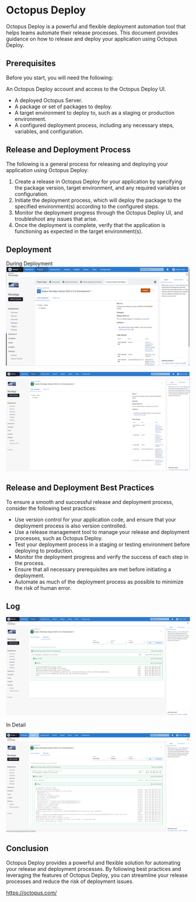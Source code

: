 # Octopus Deploy


Octopus Deploy is a powerful and flexible deployment automation tool that helps teams automate their release processes. This document provides guidance on how to release and deploy your application using Octopus Deploy.

## Prerequisites
Before you start, you will need the following:

An Octopus Deploy account and access to the Octopus Deploy UI.
+ A deployed Octopus Server.
+ A package or set of packages to deploy.
+ A target environment to deploy to, such as a staging or production environment.
+ A configured deployment process, including any necessary steps, variables, and configuration.

## Release and Deployment Process
The following is a general process for releasing and deploying your application using Octopus Deploy:

1. Create a release in Octopus Deploy for your application by specifying the package version, target environment, and any required variables or configuration.
2. Initiate the deployment process, which will deploy the package to the specified environment(s) according to the configured steps.
3. Monitor the deployment progress through the Octopus Deploy UI, and troubleshoot any issues that arise.
4. Once the deployment is complete, verify that the application is functioning as expected in the target environment(s).

## Deployment

 During Deployment
![Alt text](Media/1.png)


![Alt text](Media/2.png)

## Release and Deployment Best Practices
To ensure a smooth and successful release and deployment process, consider the following best practices:

+ Use version control for your application code, and ensure that your deployment process is also version controlled.
+ Use a release management tool to manage your release and deployment processes, such as Octopus Deploy.
+ Test your deployment process in a staging or testing environment before deploying to production.
+ Monitor the deployment progress and verify the success of each step in the process.
+ Ensure that all necessary prerequisites are met before initiating a deployment.
+ Automate as much of the deployment process as possible to minimize the risk of human error.

## Log

![Alt text](Media/Task%20Log.png)

In Detail

![Alt text](Media/T%20log%202.png)
## Conclusion
Octopus Deploy provides a powerful and flexible solution for automating your release and deployment processes. By following best practices and leveraging the features of Octopus Deploy, you can streamline your release processes and reduce the risk of deployment issues.

https://octopus.com/

